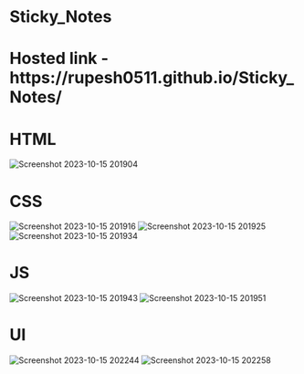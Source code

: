 # Sticky_Notes
<h1>Hosted link - https://rupesh0511.github.io/Sticky_Notes/</h1>

<h1>HTML</h1>

![Screenshot 2023-10-15 201904](https://github.com/rupesh0511/Sticky_Notes/assets/69234169/535b6144-a511-4638-a0c3-d8ec0cb829c7)

<h1>CSS</h1>

![Screenshot 2023-10-15 201916](https://github.com/rupesh0511/Sticky_Notes/assets/69234169/984f5160-559e-43d0-b251-3fb66e46f0e3)
![Screenshot 2023-10-15 201925](https://github.com/rupesh0511/Sticky_Notes/assets/69234169/fe5b64ed-d4af-4df0-9209-22d0e2b7f332)
![Screenshot 2023-10-15 201934](https://github.com/rupesh0511/Sticky_Notes/assets/69234169/1b057bf4-4134-407b-968c-e6c8273c8f41)

<h1>JS</h1>

![Screenshot 2023-10-15 201943](https://github.com/rupesh0511/Sticky_Notes/assets/69234169/91cefe1b-ab29-483f-91fb-4bcad0c9693b)
![Screenshot 2023-10-15 201951](https://github.com/rupesh0511/Sticky_Notes/assets/69234169/238d1a18-52a3-418f-9e6a-2e8c6b3f0d46)

<h1>UI</h1>

![Screenshot 2023-10-15 202244](https://github.com/rupesh0511/Sticky_Notes/assets/69234169/e29da941-08f9-43db-84fe-28aadd4a1770)
![Screenshot 2023-10-15 202258](https://github.com/rupesh0511/Sticky_Notes/assets/69234169/b21beb71-792f-4b53-8140-53894b8fc185)




